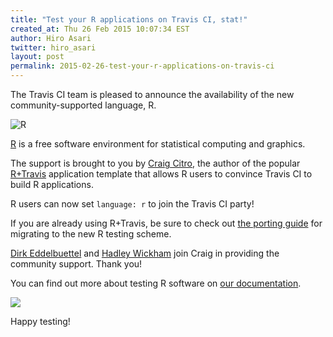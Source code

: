 ```yaml
---
title: "Test your R applications on Travis CI, stat!"
created_at: Thu 26 Feb 2015 10:07:34 EST
author: Hiro Asari
twitter: hiro_asari
layout: post
permalink: 2015-02-26-test-your-r-applications-on-travis-ci
---
```


The Travis CI team is pleased to announce the availability
of the new community-supported language, R.

![R](https://upload.wikimedia.org/wikipedia/commons/thumb/1/1b/R_logo.svg/200px-R_logo.svg.png)

[R](http://www.r-project.org/) is a free software environment for statistical computing and graphics.

The support is brought to you by [Craig Citro](https://github.com/craigcitro), the author
of the popular [R+Travis](https://github.com/craigcitro/r-travis) application template
that allows R users to convince Travis CI to build R applications.

R users can now set `language: r` to join the Travis CI party!

If you are already using R+Travis, be sure to check out
[the porting guide](https://github.com/craigcitro/r-travis/wiki/Porting-to-native-R-support-in-Travis)
for migrating to the new R testing scheme.

[Dirk Eddelbuettel](https://github.com/eddelbuettel) and [Hadley Wickham](https://github.com/hadley)
join Craig in providing the community support. Thank you!

You can find out more about testing R software on [our documentation](http://docs.travis-ci.com/user/languages/r/).

![](http://cdn.memegenerator.net/instances/400x/33457759.jpg)

Happy testing!
